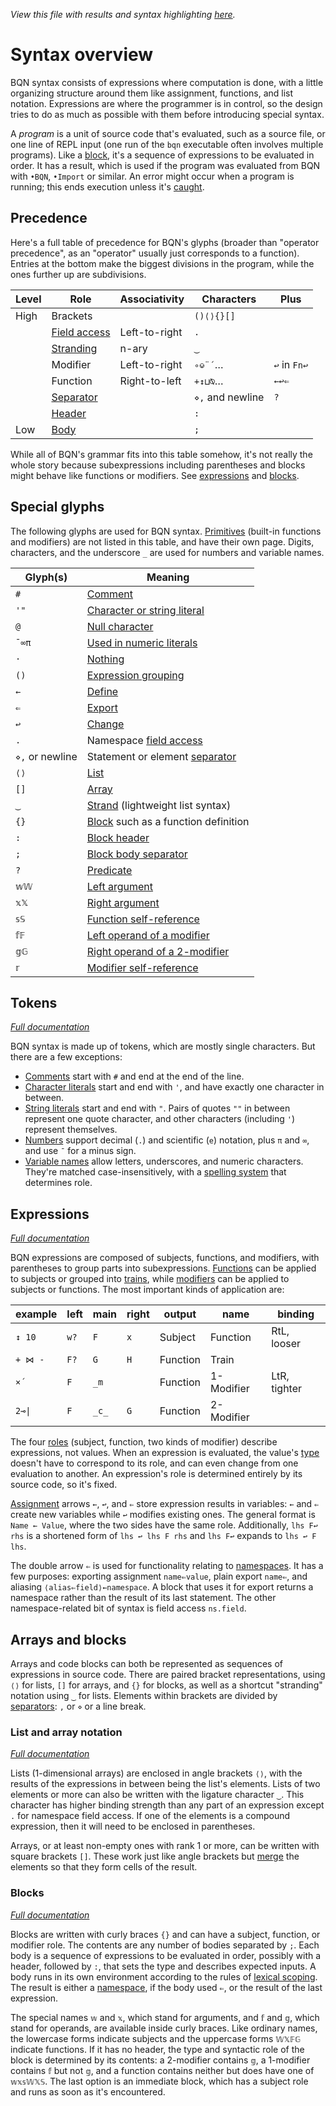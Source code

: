 *View this file with results and syntax highlighting [here](https://saltytine.github.io/BQN/doc/syntax.html).*

# Syntax overview

BQN syntax consists of expressions where computation is done, with a little organizing structure around them like assignment, functions, and list notation. Expressions are where the programmer is in control, so the design tries to do as much as possible with them before introducing special syntax.

A *program* is a unit of source code that's evaluated, such as a source file, or one line of REPL input (one run of the `bqn` executable often involves multiple programs). Like a [block](#blocks), it's a sequence of expressions to be evaluated in order. It has a result, which is used if the program was evaluated from BQN with `•BQN`, `•Import` or similar. An error might occur when a program is running; this ends execution unless it's [caught](assert.md#catch).

## Precedence

Here's a full table of precedence for BQN's glyphs (broader than "operator precedence", as an "operator" usually just corresponds to a function). Entries at the bottom make the biggest divisions in the program, while the ones further up are subdivisions.

| Level | Role                                  | Associativity | Characters       | Plus
|-------|---------------------------------------|---------------|------------------|-------
| High  | Brackets                              |               | `()⟨⟩{}[]`
|       | [Field access](namespace.md#imports)  | Left-to-right | `.`
|       | [Stranding](arrayrepr.md#strands)     | n-ary         | `‿`
|       | Modifier                              | Left-to-right | `∘⎉¨´`…          | `↩` in `Fn↩`
|       | Function                              | Right-to-left | `+↕⊔⍉`…          | `←↩⇐`
|       | [Separator](token.md#separators)      |               | `⋄,` and newline | `?`
|       | [Header](block.md#block-headers)      |               | `:`
| Low   | [Body](block.md#multiple-bodies)      |               | `;`

While all of BQN's grammar fits into this table somehow, it's not really the whole story because subexpressions including parentheses and blocks might behave like functions or modifiers. See [expressions](#expressions) and [blocks](#blocks).

## Special glyphs

The following glyphs are used for BQN syntax. [Primitives](primitive.md) (built-in functions and modifiers) are not listed in this table, and have their own page. Digits, characters, and the underscore `_` are used for numbers and variable names.

Glyph(s)        | Meaning
----------------|-----------
`#`             | [Comment](token.md#comments)
`'"`            | [Character or string literal](token.md#characters-and-strings)
`@`             | [Null character](token.md#characters-and-strings)
`¯∞π`           | [Used in numeric literals](token.md#numbers)
`·`             | [Nothing](expression.md#nothing)
`()`            | [Expression grouping](expression.md#parentheses)
`←`             | [Define](expression.md#assignment)
`⇐`             | [Export](namespace.md#exports)
`↩`             | [Change](expression.md#assignment)
`.`             | Namespace [field access](namespace.md#imports)
`⋄,` or newline | Statement or element [separator](token.md#separators)
`⟨⟩`            | [List](arrayrepr.md#brackets)
`[]`            | [Array](arrayrepr.md#high-rank-arrays)
`‿`             | [Strand](arrayrepr.md#strands) (lightweight list syntax)
`{}`            | [Block](#blocks) such as a function definition
`:`             | [Block header](block.md#block-headers)
`;`             | [Block body separator](block.md#multiple-bodies)
`?`             | [Predicate](block.md#predicates)
`𝕨𝕎`            | [Left argument](block.md#arguments)
`𝕩𝕏`            | [Right argument](block.md#arguments)
`𝕤𝕊`            | [Function self-reference](block.md#self-reference)
`𝕗𝔽`            | [Left operand of a modifier](block.md#operands)
`𝕘𝔾`            | [Right operand of a 2-modifier](block.md#operands)
`𝕣`             | [Modifier self-reference](block.md#self-reference)

## Tokens

*[Full documentation](token.md)*

BQN syntax is made up of tokens, which are mostly single characters. But there are a few exceptions:
- [Comments](token.md#comments) start with `#` and end at the end of the line.
- [Character literals](token.md#characters-and-strings) start and end with `'`, and have exactly one character in between.
- [String literals](token.md#characters-and-strings) start and end with `"`. Pairs of quotes `""` in between represent one quote character, and other characters (including `'`) represent themselves.
- [Numbers](token.md#numbers) support decimal (`.`) and scientific (`e`) notation, plus `π` and `∞`, and use `¯` for a minus sign.
- [Variable names](token.md#names) allow letters, underscores, and numeric characters. They're matched case-insensitively, with a [spelling system](expression.md#role-spellings) that determines role.

## Expressions

*[Full documentation](expression.md)*

BQN expressions are composed of subjects, functions, and modifiers, with parentheses to group parts into subexpressions. [Functions](ops.md#functions) can be applied to subjects or grouped into [trains](train.md), while [modifiers](ops.md#modifiers) can be applied to subjects or functions. The most important kinds of application are:

| example | left  | main  | right | output     | name       | binding
|---------|-------|-------|-------|------------|------------|---------
| `↕ 10`  |  `w?` |  `F`  |  `x`  | Subject    | Function   | RtL, looser
| `+ ⋈ -` |  `F?` |  `G`  |  `H`  | Function   | Train      |
| `×´`    |  `F`  | `_m`  |       | Function   | 1-Modifier | LtR, tighter
| `2⊸\|`  |  `F`  | `_c_` |  `G`  | Function   | 2-Modifier |

The four [roles](expression.md#syntactic-role) (subject, function, two kinds of modifier) describe expressions, not values. When an expression is evaluated, the value's [type](types.md) doesn't have to correspond to its role, and can even change from one evaluation to another. An expression's role is determined entirely by its source code, so it's fixed.

[Assignment](expression.md#assignment) arrows `←`, `↩`, and `⇐` store expression results in variables: `←` and `⇐` create new variables while `↩` modifies existing ones. The general format is `Name ← Value`, where the two sides have the same role. Additionally, `lhs F↩ rhs` is a shortened form of `lhs ↩ lhs F rhs` and `lhs F↩` expands to `lhs ↩ F lhs`.

The double arrow `⇐` is used for functionality relating to [namespaces](namespace.md). It has a few purposes: exporting assignment `name⇐value`, plain export `name⇐`, and aliasing `⟨alias⇐field⟩←namespace`. A block that uses it for export returns a namespace rather than the result of its last statement. The other namespace-related bit of syntax is field access `ns.field`.

## Arrays and blocks

Arrays and code blocks can both be represented as sequences of expressions in source code. There are paired bracket representations, using `⟨⟩` for lists, `[]` for arrays, and `{}` for blocks, as well as a shortcut "stranding" notation using `‿` for lists. Elements within brackets are divided by [separators](token.md#separators): `,` or `⋄` or a line break.

### List and array notation

*[Full documentation](arrayrepr.md#array-literals)*

Lists (1-dimensional arrays) are enclosed in angle brackets `⟨⟩`, with the results of the expressions in between being the list's elements. Lists of two elements or more can also be written with the ligature character `‿`. This character has higher binding strength than any part of an expression except `.` for namespace field access. If one of the elements is a compound expression, then it will need to be enclosed in parentheses.

Arrays, or at least non-empty ones with rank 1 or more, can be written with square brackets `[]`. These work just like angle brackets but [merge](couple.md) the elements so that they form cells of the result.

### Blocks

*[Full documentation](block.md)*

Blocks are written with curly braces `{}` and can have a subject, function, or modifier role. The contents are any number of bodies separated by `;`. Each body is a sequence of expressions to be evaluated in order, possibly with a header, followed by `:`, that sets the type and describes expected inputs. A body runs in its own environment according to the rules of [lexical scoping](lexical.md). The result is either a [namespace](namespace.md), if the body used `⇐`, or the result of the last expression.

The special names `𝕨` and `𝕩`, which stand for arguments, and `𝕗` and `𝕘`, which stand for operands, are available inside curly braces. Like ordinary names, the lowercase forms indicate subjects and the uppercase forms `𝕎𝕏𝔽𝔾` indicate functions. If it has no header, the type and syntactic role of the block is determined by its contents: a 2-modifier contains `𝕘`, a 1-modifier contains `𝕗` but not `𝕘`, and a function contains neither but does have one of `𝕨𝕩𝕤𝕎𝕏𝕊`. The last option is an immediate block, which has a subject role and runs as soon as it's encountered.
